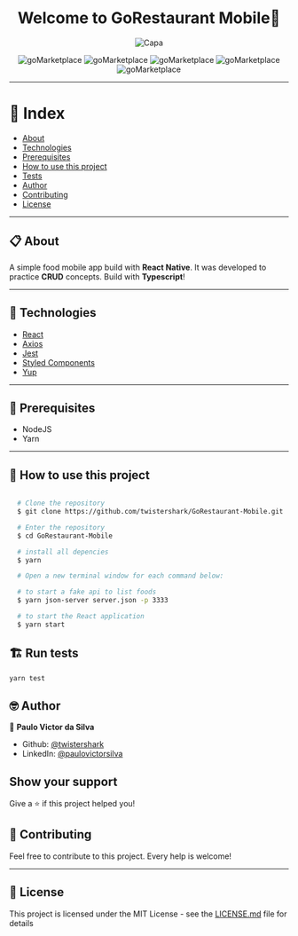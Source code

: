 <h1 align="center">Welcome to GoRestaurant Mobile🍲</h1>
<p align="center">
  <img alt="Capa" src="https://github.com/twistershark/GoRestaurant-Mobile/blob/master/assets/1.png" />
</p>

<p align="center">
  <img alt="goMarketplace" src="https://github.com/twistershark/GoRestaurant-Mobile/blob/master/assets/2.png" />

  <img alt="goMarketplace" src="https://github.com/twistershark/GoRestaurant-Mobile/blob/master/assets/3.png" />

  <img alt="goMarketplace" src="https://github.com/twistershark/GoRestaurant-Mobile/blob/master/assets/4.png" />

  <img alt="goMarketplace" src="https://github.com/twistershark/GoRestaurant-Mobile/blob/master/assets/5.png" />

  <img alt="goMarketplace" src="https://github.com/twistershark/GoRestaurant-Mobile/blob/master/assets/6.png" />
</p>


---
# 📑 Index

- [About](#-about)
- [Technologies](#-technologies)
- [Prerequisites](#-prerequisites)
- [How to use this project](#-how-to-use-this-project)
- [Tests](#-run-tests)
- [Author](#-author)
- [Contributing](#-contributing)
- [License](#-license)
---

## 📋 About

A simple food mobile app build with **React Native**. It was developed to practice **CRUD** concepts. Build with **Typescript**!

---

## 🚀 Technologies

- [React](https://pt-br.reactjs.org/)
- [Axios](https://www.npmjs.com/package/axios)
- [Jest](https://jestjs.io/)
- [Styled Components](https://styled-components.com/)
- [Yup](https://github.com/jquense/yup)

---

## 🔧 Prerequisites

- NodeJS
- Yarn

---
## 🌟 How to use this project

```sh

  # Clone the repository
  $ git clone https://github.com/twistershark/GoRestaurant-Mobile.git

  # Enter the repository
  $ cd GoRestaurant-Mobile

  # install all depencies
  $ yarn

  # Open a new terminal window for each command below:

  # to start a fake api to list foods
  $ yarn json-server server.json -p 3333

  # to start the React application
  $ yarn start

```

## 🏗 Run tests

```sh
yarn test
```

## 🤓 Author

👤 **Paulo Victor da Silva**

* Github: [@twistershark](https://github.com/twistershark)
* LinkedIn: [@paulovictorsilva](https://linkedin.com/in/paulovictorsilva)

## Show your support

Give a ⭐️ if this project helped you!

## 🤝 Contributing
Feel free to contribute to this project. Every help is welcome!

---

## 📃 License

This project is licensed under the MIT License - see the [LICENSE.md](LICENSE) file for details
